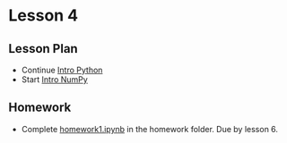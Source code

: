 # Lesson 4

## Lesson Plan

- Continue [Intro Python][1]
- Start [Intro NumPy][2]

## Homework

- Complete [homework1.ipynb][3] in the homework folder. Due by lesson 6.

[1]: ../notebooks/intro-python.ipynb
[2]: ../notebooks/intro-numpy.ipynb
[3]: ../homework/homework1.ipynb